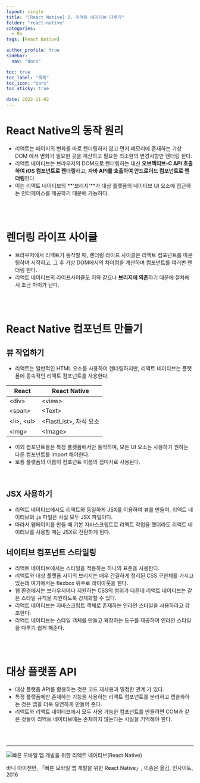 ```yaml
---
layout: single
title: "[React Native] 2. 리액트 네이티브 다루기"
folder: "react-native"
categories:
  - Rn
tags: [React Native]

author_profile: true
sidebar:
  nav: "docs"

toc: true
toc_label: "목록"
toc_icon: "bars"
toc_sticky: true

date: 2022-11-02
---
```


# React Native의 동작 원리

- 리액트는 페이지의 변화를 바로 렌더링하지 않고 먼저 메모리에 존재하는 가상 DOM 에서 변화가 필요한 곳을 계산하고 필요한 최소한의 변경사항만 렌더링 한다.
- 리액트 네이티브는 브라우저의 DOM으로 렌더링하는 대신 **오브젝티브-C API 호출하여 iOS 컴포넌트로 렌더링**하고, **자바 API를 호출하여 안드로이드 컴포넌트로 렌더링**한다
- 이는 리액트 네이티브의 **'브리지'**가 대상 플랫폼의 네이티브 UI 요소에 접근하는 인터페이스를 제공하기 때문에 가능하다.

<br /><br />

# 렌더링 라이프 사이클

- 브라우저에서 리액트가 동작할 때, 렌더링 라이프 사이클은 리액트 컴포넌트를 마운팅하며 시작하고, 그 후 가상 DOM에서의 차이점을 계산하며 컴포넌트를 여러번 렌더링 한다.
- 리액트 네이티브의 라이프사이클도 이와 같으나 **브리지에 의존**하기 때문에 절차에서 조금 차이가 난다.

<br /><br />

# React Native 컴포넌트 만들기

## 뷰 작업하기

- 리액트는 일반적인 HTML 요소를 사용하여 렌더링하지만, 리액트 네이티브는 플랫폼에 종속적인 리액트 컴포넌트를 사용한다.

| React        | React Native            |
| ------------ | ----------------------- |
| \<div>       | \<view>                 |
| \<span>      | \<Text>                 |
| \<li>, \<ul> | \<FlastList>, 자식 요소 |
| \<img>       | \<Image>                |

- 이외 컴포넌트들은 특정 플랫폼에서만 동작하며, 모든 UI 요소는 사용하기 원하는 다른 컴포넌트를 import 해야한다.
- 보통 플랫폼의 이름이 컴포넌트 이름의 접미사로 사용된다.

<br />

## JSX 사용하기

- 리액트 네이티브에서도 리액트와 동일하게 JSX를 이용하여 뷰를 만들며, 리액트 네이티브의 .js 파일은 사실 모두 JSX 파일이다.
- 따라서 웹페이지를 만들 때 기본 자바스크립트로 리액트 작업을 했더라도 리액트 네이티브를 사용할 때는 JSX로 전환하게 된다.
  <br />

## 네이티브 컴포넌트 스타일링

- 리액트 네이티브에서는 스타일을 적용하는 하나의 표준을 사용한다.
- 리액트와 대상 플랫폼 사이의 브리지는 매우 간결하게 정리된 CSS 구현체를 가지고 있는데 여기에서는 flexbox 위주로 레이아웃을 한다.
- 웹 환경에서는 브라우저마다 지원하는 CSS의 범위가 다른데 리액트 네이티브는 같은 스타일 규칙을 지원하도록 강제화할 수 있다.
- 리액트 네이티브는 자바스크립트 객체로 존재하는 인라인 스타일을 사용하라고 강조한다.
- 리액트 네이티브는 스타일 객체를 만들고 확장하는 도구를 제공하여 인라인 스타일을 다루기 쉽게 해준다.

<br /><br />

# 대상 플랫폼 API

- 대상 플랫폼 API를 활용하는 것은 코드 재사용과 밀접한 관계 가 있다.
- 특정 플랫폼에만 존재하는 기능을 사용하는 리액트 컴포넌트를 분리하고 캡슐화하는 것은 앱을 더욱 유연하게 만들어 준다.
- 리액트와 리액트 네이티브에서 모두 사용 가능한 컴포넌트를 만들려면 COM과 같은 것들이 리액트 네이티브에는 존재하지 않는다는 사실을 기억해야 한다.

<br/>  
<br/>

---

![빠른 모바일 앱 개발을 위한 리액트 네이티브(React Native)](https://shopping-phinf.pstatic.net/main_3243613/32436133726.20220527062949.jpg?type=w300)

바니 아이젠먼, 「빠른 모바일 앱 개발을 위한 React Native」, 이종은 옮김, 인사이트, 2016
